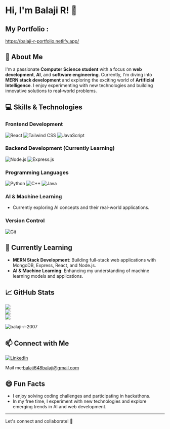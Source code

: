 # Hi, I'm Balaji R! 👋

## My Portfolio :

https://balaji-r-portfolio.netlify.app/

## 🚀 About Me
I'm a passionate **Computer Science student** with a focus on **web development**, **AI**, and **software engineering**. Currently, I'm diving into **MERN stack development** and exploring the exciting world of **Artificial Intelligence**. I enjoy experimenting with new technologies and building innovative solutions to real-world problems.

## 💻 Skills & Technologies

### Frontend Development
 ![React](https://img.shields.io/badge/-React-61DAFB?style=flat&logo=react&logoColor=white)   ![Tailwind CSS](https://img.shields.io/badge/-TailwindCSS-06B6D4?style=flat&logo=tailwind-css&logoColor=white)  ![JavaScript](https://img.shields.io/badge/-JavaScript-F7DF1E?style=flat&logo=javascript&logoColor=white)

### Backend Development (Currently Learning)
 ![Node.js](https://img.shields.io/badge/-Node.js-8CC84B?style=flat&logo=node.js&logoColor=white) ![Express.js](https://img.shields.io/badge/-Express.js-000000?style=flat&logo=express&logoColor=white)

### Programming Languages
 ![Python](https://img.shields.io/badge/-Python-3776AB?style=flat&logo=python&logoColor=white)  ![C++](https://img.shields.io/badge/-C++-00599C?style=flat&logo=cplusplus&logoColor=white)  ![Java](https://img.shields.io/badge/-Java-007396?style=flat&logo=java&logoColor=white)

### AI & Machine Learning
- Currently exploring AI concepts and their real-world applications.

### Version Control
 ![Git](https://img.shields.io/badge/-Git-F05032?style=flat&logo=git&logoColor=white)

## 🌱 Currently Learning
- **MERN Stack Development**: Building full-stack web applications with MongoDB, Express, React, and Node.js.
- **AI & Machine Learning**: Enhancing my understanding of machine learning models and applications.

## 📈 GitHub Stats

![](https://github-readme-stats.vercel.app/api?username=balaji-r-2007&theme=dark&hide_border=false&include_all_commits=false&count_private=false)<br/>
![](https://github-readme-streak-stats.herokuapp.com/?user=balaji-r-2007&theme=dark&hide_border=false)<br/>
![](https://github-readme-stats.vercel.app/api/top-langs/?username=balaji-r-2007&theme=dark&hide_border=false&include_all_commits=false&count_private=false&layout=compact)


<p><img align="center" src="https://github-readme-streak-stats.herokuapp.com/?user=balaji-r-2007&" alt="balaji-r-2007" /></p>

## 📫 Connect with Me

[![LinkedIn](https://img.shields.io/badge/LinkedIn-0077B5?style=for-the-badge&logo=linkedin&logoColor=white)](https://www.linkedin.com/in/balaji-r-640349315/)


Mail me:balaji648balaji@gmail.com

## 😄 Fun Facts

- I enjoy solving coding challenges and participating in hackathons.
- In my free time, I experiment with new technologies and explore emerging trends in AI and web development.

---

Let's connect and collaborate! 🚀

